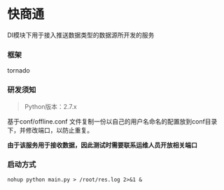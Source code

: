 # 快商通
DI模块下用于接入推送数据类型的数据源所开发的服务
### 框架
tornado
### 研发须知
> Python版本：2.7.x

基于conf/offline.conf 文件复制一份以自己的用户名命名的配置放到conf目录下，并修改端口，以防止重复。

**由于该服务用于接收数据，因此测试时需要联系运维人员开放相关端口**

### 启动方式
```
nohup python main.py > /root/res.log 2>&1 &
```
